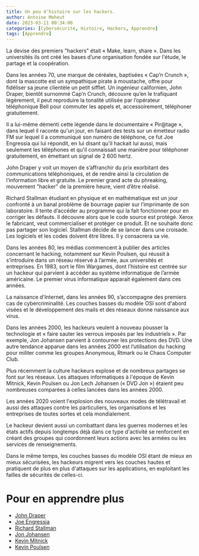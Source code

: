 ```yaml
---
title: Un peu d'histoire sur les hackers.
author: Antoine Meheut
date: 2023-03-11 00:34:00
categories: [Cybersécurité, Histoire, Hackers, Apprendre]
tags: [Apprendre]
---
```


La devise des premiers "hackers" était « Make, learn, share ». Dans les universités ils ont créé les bases d’une organisation fondée sur l'étude, le partage et la coopération.

Dans les années 70, une marque de céréales, baptisées « Cap’n Crunch », dont la mascotte est un sympathique pirate à moustache, offre pour fidéliser sa jeune clientèle un petit sifflet. Un ingénieur californien, John Draper, bientôt surnommé Cap’n Crunch, découvre qu’en le trafiquant légèrement, il peut reproduire la tonalité utilisée par l’opérateur téléphonique Bell pour commuter les appels et, accessoirement, téléphoner gratuitement.

Il a lui-même démenti cette légende dans le documentaire « Pir@tage », dans lequel il raconte qu'un jour, en faisant des tests sur un émetteur radio FM sur lequel il a communiqué son numéro de téléphone, ce fut Joe Engressia qui lui répondit, en lui disant qu'il hackait lui aussi, mais seulement les téléphones et qu'il connaissait une manière pour téléphoner gratuitement, en émettant un signal de 2 600 hertz.

John Draper y voit un moyen de s’affranchir du prix exorbitant des communications téléphoniques, et de rendre ainsi la circulation de l’information libre et gratuite. Le premier grand acte du phreaking, mouvement "hacker" de la première heure, vient d’être réalisé.

Richard Stallman étudiant en physique et en mathématique est un jour confronté à un banal problème de bourrage papier sur l’imprimante de son laboratoire. Il tente d’accéder au programme qui la fait fonctionner pour en corriger les défauts. Il découvre alors que le code source est protégé. Xerox le fabricant, veut commercialiser et protéger ce produit. Et ne souhaite donc pas partager son logiciel. Stallman décide de se lancer dans une croisade. Les logiciels et les codes doivent être libres. Il y consacrera sa vie.

Dans les années 80, les médias commencent à publier des articles concernant le hacking, notamment sur Kevin Poulsen, qui réussit à s’introduire dans un réseau réservé à l’armée, aux universités et entreprises. En 1983, sort le film Wargames, dont l’histoire est centrée sur un hackeur qui parvient à accéder au système informatique de l’armée américaine. Le premier virus informatique apparait également dans ces années.

La naissance d'Internet, dans les années 90, s’accompagne des premiers cas de cybercriminalité. Les couches basses du modèle OSI sont d'abord visées et le développement des mails et des réseaux donne naissance aux virus.

Dans les années 2000, les hackeurs veulent à nouveau pousser la technologie et « faire sauter les verrous imposés par les industriels ». Par exemple, Jon Johansen parvient à contourner les protections des DVD. Une autre tendance apparue dans les années 2000 est l’utilisation du hacking pour militer comme les groupes Anonymous, Rtmark ou le Chaos Computer Club.

Plus récemment la culture hackeurs explose et de nombreux partages se font sur les réseaux. Les attaques informatiques à l'époque de Kevin Mitnick, Kevin Poulsen ou Jon Lech Johansen (« DVD Jon ») étaient peu nombreuses comparées à celles lancées dans les années 2000.

Les années 2020 voient l'explosion des nouveaux modes de télétravail et aussi des attaques contre les particuliers, les organisations et les entreprises de toutes sortes et cela mondialement.

Le hackeur devient aussi un combattant dans les guerres modernes et les états actifs depuis longtemps déjà dans ce type d'activité se renforcent en créant des groupes qui coordonnent leurs actions avec les armées ou les services de renseignements.

Dans le même temps, les couches basses du modèle OSI étant de mieux en mieux sécurisées, les hackeurs migrent vers les couches hautes et pratiquent de plus en plus d'attaques sur les applications, en exploitant les failles de sécurités de celles-ci.

 # Pour en apprendre plus

* [John Draper](https://fr.wikipedia.org/wiki/John_Draper)
* [Joe Engressia](https://en.wikipedia.org/wiki/Joybubbles)
* [Richard Stallman](https://fr.wikipedia.org/wiki/Richard_Stallman)
* [Jon Johansen](https://fr.wikipedia.org/wiki/Jon_Lech_Johansen)
* [Kevin Mitnick](https://fr.wikipedia.org/wiki/Kevin_Mitnick)
* [Kevin Poulsen](https://fr.wikipedia.org/wiki/Kevin_Poulsen)
